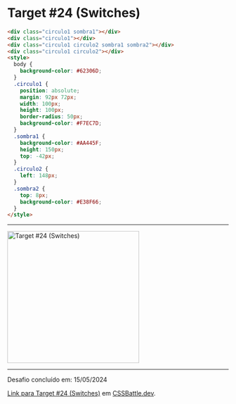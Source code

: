 # Target #24 (Switches)

``` HTML
<div class="circulo1 sombra1"></div>
<div class="circulo1"></div>
<div class="circulo1 circulo2 sombra1 sombra2"></div>
<div class="circulo1 circulo2"></div>
<style>
  body {
    background-color: #62306D;
  }
  .circulo1 {
    position: absolute;
    margin: 92px 72px;
    width: 100px;
    height: 100px;
    border-radius: 50px;
    background-color: #F7EC7D;
  }
  .sombra1 {
    background-color: #AA445F;
    height: 150px;
    top: -42px;
  }
  .circulo2 {
    left: 148px;
  }
  .sombra2 {
    top: 8px;
    background-color: #E38F66;
  }
</style>
```

---
<img src="https://cssbattle.dev/targets/24.png" title="Target #24 (Switches)" width="300px">

---

Desafio concluído em: 15/05/2024

[Link para Target #24 (Switches)](https://cssbattle.dev/play/24) em [CSSBattle.dev](https://cssbattle.dev/).